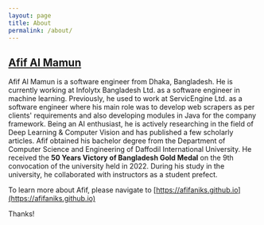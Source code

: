 ```yaml
---
layout: page
title: About
permalink: /about/
---
```


## [Afif Al Mamun](https://afifaniks.github.io)
Afif Al Mamun is a software engineer from Dhaka, Bangladesh. He is currently working at Infolytx Bangladesh Ltd. as a software engineer in machine learning. Previously, he used to work at ServicEngine Ltd. as a software engineer where his main role was to develop web scrapers as per clients' requirements and also developing modules in Java for the company framework. Being an AI enthusiast, he is actively researching in the field of Deep Learning & Computer Vision and has published a few scholarly articles. Afif obtained his bachelor degree from the Department of Computer Science and Engineering of Daffodil International University. He received the **50 Years Victory of Bangladesh Gold Medal** on the 9th convocation of the university held in 2022. During his study in the university, he collaborated with instructors as a student prefect.

To learn more about Afif, please navigate to [https://afifaniks.github.io](https://afifaniks.github.io)

Thanks!
